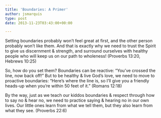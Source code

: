 ```yaml
---
title: 'Boundaries: A Primer'
author: jsmarquis
type: post
date: 2013-11-23T03:43:00+00:00

---
```

Setting boundaries probably won&#8217;t feel great at first, and the other person probably won&#8217;t like them. And that is exactly why we need to trust the Spirit to give us discernment & strength, and surround ourselves with healthy people who will keep us on our path to wholeness! (Proverbs 13:20, Hebrews 10:25)

So, how do you set them? Boundaries can be reactive: &#8220;You&#8217;ve crossed the line, now back off!&#8221; But to be healthy & live God&#8217;s love, we need to move to proactive boundaries: &#8220;Here&#8217;s where the line is, so I&#8217;ll give you a friendly heads-up when you&#8217;re within 50 feet of it.&#8221; (Romans 12:18)

By the way, just as we teach our kiddos boundaries & respect through how to say no & hear no, we need to practice saying & hearing no in our own lives. Our little ones learn from what we tell them, but they also learn from what they see. (Proverbs 22:6)